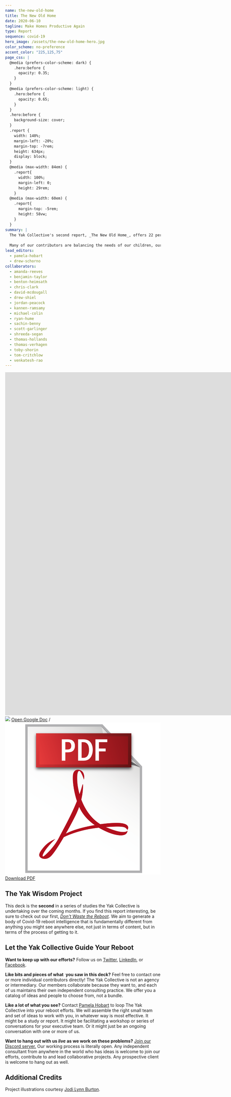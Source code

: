 ```yaml
---
name: the-new-old-home
title: The New Old Home
date: 2020-06-10
tagline: Make Homes Productive Again
type: Report
sequence: covid-19
hero_image: /assets/the-new-old-home-hero.jpg
color_scheme: no-preference
accent_color: "225,125,75"
page_css: |
  @media (prefers-color-scheme: dark) {
    .hero:before {
      opacity: 0.35;
    }
  }
  @media (prefers-color-scheme: light) {
    .hero:before {
      opacity: 0.65;
    }
  }
  .hero:before {
    background-size: cover;
  }
  .report {
    width: 140%;
    margin-left: -20%;
    margin-top: -7rem;
    height: 634px;
    display: block;
  }
  @media (max-width: 84em) {
    .report{
      width: 100%;
      margin-left: 0;
      height: 29rem;
    }
  @media (max-width: 60em) {
    .report{
      margin-top: -5rem;
      height: 58vw;
    }
  }
summary: |
  The Yak Collective's second report, _The New Old Home_, offers 22 perspectives built around Pamela Hobart's central thesis: as work returns to the home in the form of remote work opportunities (a trend now dramatically accelerated by pandemic circumstances), we can turn to historical modes of integrated living, reconsidered in light of newer technology, to guide our attempts at co-located life and work. 

  Many of our contributors are balancing the needs of our children, our parents and grandparents, our partners, and ourselves as we adapt to this _unprecedented_ situation. We offer our ideas freely in the hope that they might help us to design a better future for our homes and families.
lead_editors:
  - pamela-hobart
  - drew-schorno
collaborators:
  - amanda-reeves
  - benjamin-taylor
  - benton-heimsath
  - chris-clark
  - david-mcdougall
  - drew-shiel
  - jordan-peacock
  - kannen-ramsamy
  - michael-colin
  - ryan-hume
  - sachin-benny
  - scott-garlinger
  - shreeda-segan
  - thomas-hollands
  - thomas-verhagen
  - toby-shorin
  - tom-critchlow
  - venkatesh-rao
---
```


<iframe class="report bw1" src="https://docs.google.com/presentation/d/e/1HBqIPQKq88hoxYUiYA3XVDpR-SDjag6iOWnQ4Xxckjg/embed?start=false&loop=false&delayms=60000" frameborder="0" width="1920" height="1109" allowfullscreen="true" mozallowfullscreen="true" webkitallowfullscreen="true"></iframe>

<aside class="pt3">
<img class="h1" src="https://ssl.gstatic.com/docs/presentations/images/favicon5.ico"> <a href="https://docs.google.com/presentation/d/1HBqIPQKq88hoxYUiYA3XVDpR-SDjag6iOWnQ4Xxckjg/edit#slide=id.p1">Open Google Doc</a> / <img class="h1" src="/assets/pdf.png"> <a href="https://docs.google.com/presentation/d/1HBqIPQKq88hoxYUiYA3XVDpR-SDjag6iOWnQ4Xxckjg/export/pdf">Download PDF</a>
</aside>

## The Yak Wisdom Project

This deck is the **second** in a series of studies the Yak Collective is undertaking over the coming months. If you find this report interesting, be sure to check out our first, [_Don't Waste the Reboot_](/projects/dont-waste-the-covid19-reboot). We aim to generate a body of Covid-19 reboot intelligence that is fundamentally different from anything you might see anywhere else, not just in terms of content, but in terms of the process of getting to it. 

## Let the Yak Collective Guide Your Reboot

**Want to keep up with our efforts?** Follow us on [Twitter](https://twitter.com/yak_collective), [LinkedIn](https://www.linkedin.com/company/yak-collective/), or [Facebook](https://www.facebook.com/The-Yak-Collective-115005446854705).

**Like bits and pieces of what you saw in this deck?** Feel free to contact one or more individual contributors directly! The Yak Collective is not an agency or intermediary. Our members collaborate because they want to, and each of us maintains their own independent consulting practice. We offer you a catalog of ideas and people to choose from, not a bundle.

**Like a lot of what you see?** Contact [Pamela Hobart](/members/pamela-hobart) to loop The Yak Collective into your reboot efforts. We will assemble the right small team and set of ideas to work with you, in whatever way is most effective. It might be a study or report. It might be facilitating a workshop or series of conversations for your executive team. Or it might just be an ongoing conversation with one or more of us.

**Want to hang out with us _live_ as we work on these problems?** [Join our Discord server.](/join) Our working process is literally open. Any independent consultant from anywhere in the world who has ideas is welcome to join our efforts, contribute to and lead collaborative projects. Any prospective client is welcome to hang out as well.

## Additional Credits

Project illustrations courtesy [Jodi Lynn Burton](http://jodilynndoodles.com/).
